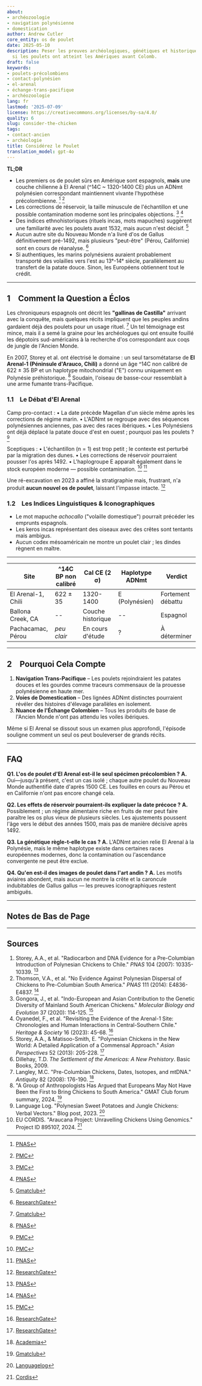 ```yaml
---
about:
- archéozoologie
- navigation polynésienne
- domestication
author: Andrew Cutler
core_entity: os de poulet
date: 2025-05-10
description: Peser les preuves archéologiques, génétiques et historiques pour déterminer
  si les poulets ont atteint les Amériques avant Colomb.
draft: false
keywords:
- poulets-précolombiens
- contact-polynésien
- el-arenal
- échange-trans-pacifique
- archéozoologie
lang: fr
lastmod: '2025-07-09'
license: https://creativecommons.org/licenses/by-sa/4.0/
quality: 6
slug: consider-the-chicken
tags:
- contact-ancien
- archéologie
title: Considérez le Poulet
translation_model: gpt-4o
---
```


**TL;DR**

- Les premiers os de poulet sûrs en Amérique sont espagnols, **mais** une couche chilienne à El Arenal (^14C ~ 1320-1400 CE) plus un ADNmt polynésien correspondant maintiennent vivante l'hypothèse précolombienne. [^oai1] [^oai2] 
- Les corrections de réservoir, la taille minuscule de l'échantillon et une possible contamination moderne sont les principales objections. [^oai3] [^oai4] 
- Des indices ethnohistoriques (rituels incas, mots mapuches) suggèrent une familiarité avec les poulets avant 1532, mais aucun n'est décisif. [^oai5] 
- Aucun autre site du Nouveau Monde n'a livré d'os de Gallus définitivement pré-1492, mais plusieurs "peut-être" (Pérou, Californie) sont en cours de réanalyse. [^oai6] 
- Si authentiques, les marins polynésiens auraient probablement transporté des volailles vers l'est au 13ᵉ-14ᵉ siècle, parallèlement au transfert de la patate douce. Sinon, les Européens obtiennent tout le crédit.

---

## 1 Comment la Question a Éclos

Les chroniqueurs espagnols ont décrit les **"gallinas de Castilla"** arrivant avec la conquête, mais quelques récits impliquent que les peuples andins gardaient déjà des poulets pour un usage rituel. [^oai7] Un tel témoignage est mince, mais il a semé la graine pour les archéologues qui ont ensuite fouillé les dépotoirs sud-américains à la recherche d'os correspondant aux coqs de jungle de l'Ancien Monde.

En 2007, Storey et al. ont électrisé le domaine : un seul tarsométatarse de **El Arenal-1 (Péninsule d'Arauco, Chili)** a donné un âge ^14C non calibré de 622 ± 35 BP et un haplotype mitochondrial ("E") connu uniquement en Polynésie préhistorique. [^oai8] Soudain, l'oiseau de basse-cour ressemblait à une arme fumante trans-Pacifique.

### 1.1 Le Débat d'El Arenal

Camp pro-contact 
: • La date précède Magellan d'un siècle même après les corrections de régime marin. 
 • L'ADNmt se regroupe avec des séquences polynésiennes anciennes, pas avec des races ibériques. 
 • Les Polynésiens ont déjà déplacé la patate douce d'est en ouest ; pourquoi pas les poulets ? [^oai9] 

Sceptiques 
: • L'échantillon (n = 1) est trop petit ; le contexte est perturbé par la migration des dunes. 
 • Les corrections de réservoir pourraient pousser l'os après 1492. 
 • L'haplogroupe E apparaît également dans le stock européen moderne — possible contamination. [^oai10] [^oai11] 

Une ré-excavation en 2023 a affiné la stratigraphie mais, frustrant, n'a produit **aucun nouvel os de poulet**, laissant l'impasse intacte. [^oai12]

### 1.2 Les Indices Linguistiques & Iconographiques

- Le mot mapuche *achocallo* ("volaille domestique") pourrait précéder les emprunts espagnols. 
- Les keros incas représentant des oiseaux avec des crêtes sont tentants mais ambigus. 
- Aucun codex mésoaméricain ne montre un poulet clair ; les dindes règnent en maître.

---

| Site | ^14C BP non calibré | Cal CE (2 σ) | Haplotype ADNmt | Verdict |
|------|---------------------|--------------|-----------------|---------|
| El Arenal-1, Chili | 622 ± 35 | 1320-1400 | E (Polynésien) | Fortement débattu |
| Ballona Creek, CA | -- | Couche historique | -- | Espagnol |
| Pachacamac, Pérou | *peu clair* | En cours d'étude | ? | À déterminer |

---

## 2 Pourquoi Cela Compte

1. **Navigation Trans-Pacifique** – Les poulets rejoindraient les patates douces et les gourdes comme traceurs commensaux de la prouesse polynésienne en haute mer.  
2. **Voies de Domestication** – Des lignées ADNmt distinctes pourraient révéler des histoires d'élevage parallèles en isolement.  
3. **Nuance de l'Échange Colombien** – Tous les produits de base de l'Ancien Monde n'ont pas attendu les voiles ibériques.

Même si El Arenal se dissout sous un examen plus approfondi, l'épisode souligne comment un seul os peut bouleverser de grands récits.

---

## FAQ

**Q1. L'os de poulet d'El Arenal est-il le seul spécimen précolombien ?** 
**A.** Oui—jusqu'à présent, c'est un cas isolé ; chaque autre poulet du Nouveau Monde authentifié date d'après 1500 CE. Les fouilles en cours au Pérou et en Californie n'ont pas encore changé cela.

**Q2. Les effets de réservoir pourraient-ils expliquer la date précoce ?** 
**A.** Possiblement ; un régime alimentaire riche en fruits de mer peut faire paraître les os plus vieux de plusieurs siècles. Les ajustements poussent l'âge vers le début des années 1500, mais pas de manière décisive après 1492.

**Q3. La génétique règle-t-elle le cas ?** 
**A.** L'ADNmt ancien relie El Arenal à la Polynésie, mais le même haplotype existe dans certaines races européennes modernes, donc la contamination ou l'ascendance convergente ne peut être exclue.

**Q4. Qu'en est-il des images de poulet dans l'art andin ?** 
**A.** Les motifs aviaires abondent, mais aucun ne montre la crête et la caroncule indubitables de Gallus gallus — les preuves iconographiques restent ambiguës.

---

## Notes de Bas de Page

[^oai1]: [PNAS](https://www.pnas.org/doi/10.1073/pnas.0703993104?utm_source=chatgpt.com)
[^oai2]: [PMC](https://pmc.ncbi.nlm.nih.gov/articles/PMC1965514/?utm_source=chatgpt.com)
[^oai3]: [PMC](https://pmc.ncbi.nlm.nih.gov/articles/PMC7062093/?utm_source=chatgpt.com)
[^oai4]: [PNAS](https://www.pnas.org/doi/10.1073/pnas.1410780111?utm_source=chatgpt.com)
[^oai5]: [Gmatclub](https://gmatclub.com/forum/a-group-of-anthropologists-has-argued-that-europeans-may-not-have-been-423642.html?utm_source=chatgpt.com)
[^oai6]: [ResearchGate](https://www.researchgate.net/publication/378964194_Revisiting_the_evidence_of_the_Arenal_1_site_Chronologies_and_human_interactions_in_central_southern_Chile?utm_source=chatgpt.com)
[^oai7]: [Gmatclub](https://gmatclub.com/forum/a-group-of-anthropologists-has-argued-that-europeans-may-not-have-been-423642.html)
[^oai8]: [PNAS](https://www.pnas.org/doi/10.1073/pnas.0703993104)
[^oai9]: [PMC](https://pmc.ncbi.nlm.nih.gov/articles/PMC4156719/)
[^oai10]: [PMC](https://pmc.ncbi.nlm.nih.gov/articles/PMC7062093/)
[^oai11]: [PNAS](https://www.pnas.org/doi/10.1073/pnas.1410780111)
[^oai12]: [ResearchGate](https://www.researchgate.net/publication/378964194_Revisiting_the_evidence_of_the_Arenal_1_site_Chronologies_and_human_interactions_in_central_southern_Chile)
[^oai13]: [ResearchGate](https://www.researchgate.net/publication/261656806_Polynesian_Chickens_in_the_New_World_a_detailed_application_of_a_commensal_approach)
[^oai14]: [Academia](https://www.academia.edu/61029989/Pre_Columbian_chickens_dates_isotopes_and_mtDNA)
[^oai15]: [Languagelog](https://languagelog.ldc.upenn.edu/nll/?p=57706)
[^oai16]: [Cordis](https://cordis.europa.eu/project/id/895107)
[^1]: Pour une introduction aux corrections de réservoir et à la calibration, voir Thompson et al., *Journal of Archaeological Science* **41** (2014): 118-125.

---

## Sources

1. Storey, A.A., et al. "Radiocarbon and DNA Evidence for a Pre-Columbian Introduction of Polynesian Chickens to Chile." *PNAS* 104 (2007): 10335-10339. [^oai8] 
2. Thomson, V.A., et al. "No Evidence Against Polynesian Dispersal of Chickens to Pre-Columbian South America." *PNAS* 111 (2014): E4836-E4837. [^oai11] 
3. Gongora, J., et al. "Indo-European and Asian Contribution to the Genetic Diversity of Mainland South American Chickens." *Molecular Biology and Evolution* 37 (2020): 114-125. [^oai10] 
4. Oyanedel, F., et al. "Revisiting the Evidence of the Arenal-1 Site: Chronologies and Human Interactions in Central-Southern Chile." *Heritage & Society* 16 (2023): 45-68. [^oai12] 
5. Storey, A.A., & Matisoo-Smith, E. "Polynesian Chickens in the New World: A Detailed Application of a Commensal Approach." *Asian Perspectives* 52 (2013): 205-228. [^oai13] 
6. Dillehay, T.D. *The Settlement of the Americas: A New Prehistory*. Basic Books, 2009. 
7. Langley, M.C. "Pre-Columbian Chickens, Dates, Isotopes, and mtDNA." *Antiquity* 82 (2008): 176-190. [^oai14] 
8. "A Group of Anthropologists Has Argued that Europeans May Not Have Been the First to Bring Chickens to South America." GMAT Club forum summary, 2024. [^oai7] 
9. Language Log. "Polynesian Sweet Potatoes and Jungle Chickens: Verbal Vectors." Blog post, 2023. [^oai15] 
10. EU CORDIS. "Araucana Project: Unravelling Chickens Using Genomics." Project ID 895107, 2024. [^oai16]